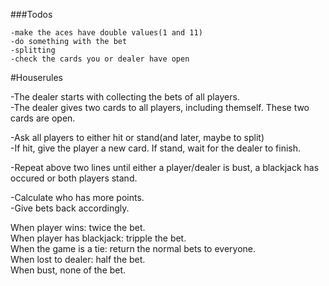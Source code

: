 ###Todos

    -make the aces have double values(1 and 11)    
    -do something with the bet
    -splitting
    -check the cards you or dealer have open

#Houserules<br/>

-The dealer starts with collecting the bets of all players.<br/>
-The dealer gives two cards to all players, including themself. These two cards are open.<br/>

-Ask all players to either hit or stand(and later, maybe to split)<br/>
-If hit, give the player a new card. If stand, wait for the dealer to finish.<br/>

-Repeat above two lines until either a player/dealer is bust, a blackjack has occured or both players stand.<br/>

-Calculate who has more points.<br/>
-Give bets back accordingly.<br/>

When player wins: twice the bet.<br/>
When player has blackjack:  tripple the bet.<br/>
When the game is a tie: return the normal bets to everyone.<br/>
When lost to dealer: half the bet.<br/>
When bust, none of the bet.<br/>
